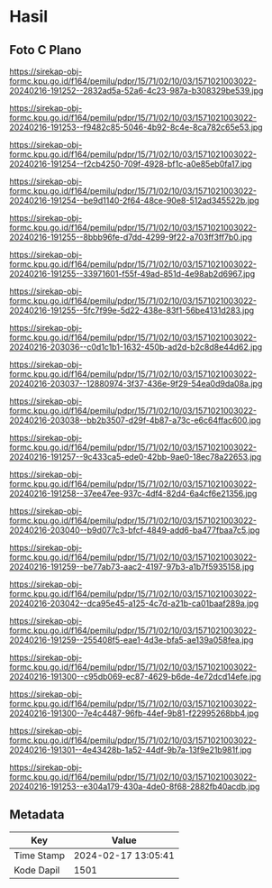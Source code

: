 # Hasil

## Foto C Plano

https://sirekap-obj-formc.kpu.go.id/f164/pemilu/pdpr/15/71/02/10/03/1571021003022-20240216-191252--2832ad5a-52a6-4c23-987a-b308329be539.jpg

https://sirekap-obj-formc.kpu.go.id/f164/pemilu/pdpr/15/71/02/10/03/1571021003022-20240216-191253--f9482c85-5046-4b92-8c4e-8ca782c65e53.jpg

https://sirekap-obj-formc.kpu.go.id/f164/pemilu/pdpr/15/71/02/10/03/1571021003022-20240216-191254--f2cb4250-709f-4928-bf1c-a0e85eb0fa17.jpg

https://sirekap-obj-formc.kpu.go.id/f164/pemilu/pdpr/15/71/02/10/03/1571021003022-20240216-191254--be9d1140-2f64-48ce-90e8-512ad345522b.jpg

https://sirekap-obj-formc.kpu.go.id/f164/pemilu/pdpr/15/71/02/10/03/1571021003022-20240216-191255--8bbb96fe-d7dd-4299-9f22-a703ff3ff7b0.jpg

https://sirekap-obj-formc.kpu.go.id/f164/pemilu/pdpr/15/71/02/10/03/1571021003022-20240216-191255--33971601-f55f-49ad-851d-4e98ab2d6967.jpg

https://sirekap-obj-formc.kpu.go.id/f164/pemilu/pdpr/15/71/02/10/03/1571021003022-20240216-191255--5fc7f99e-5d22-438e-83f1-56be4131d283.jpg

https://sirekap-obj-formc.kpu.go.id/f164/pemilu/pdpr/15/71/02/10/03/1571021003022-20240216-203036--c0d1c1b1-1632-450b-ad2d-b2c8d8e44d62.jpg

https://sirekap-obj-formc.kpu.go.id/f164/pemilu/pdpr/15/71/02/10/03/1571021003022-20240216-203037--12880974-3f37-436e-9f29-54ea0d9da08a.jpg

https://sirekap-obj-formc.kpu.go.id/f164/pemilu/pdpr/15/71/02/10/03/1571021003022-20240216-203038--bb2b3507-d29f-4b87-a73c-e6c64ffac600.jpg

https://sirekap-obj-formc.kpu.go.id/f164/pemilu/pdpr/15/71/02/10/03/1571021003022-20240216-191257--9c433ca5-ede0-42bb-9ae0-18ec78a22653.jpg

https://sirekap-obj-formc.kpu.go.id/f164/pemilu/pdpr/15/71/02/10/03/1571021003022-20240216-191258--37ee47ee-937c-4df4-82d4-6a4cf6e21356.jpg

https://sirekap-obj-formc.kpu.go.id/f164/pemilu/pdpr/15/71/02/10/03/1571021003022-20240216-203040--b9d077c3-bfcf-4849-add6-ba477fbaa7c5.jpg

https://sirekap-obj-formc.kpu.go.id/f164/pemilu/pdpr/15/71/02/10/03/1571021003022-20240216-191259--be77ab73-aac2-4197-97b3-a1b7f5935158.jpg

https://sirekap-obj-formc.kpu.go.id/f164/pemilu/pdpr/15/71/02/10/03/1571021003022-20240216-203042--dca95e45-a125-4c7d-a21b-ca01baaf289a.jpg

https://sirekap-obj-formc.kpu.go.id/f164/pemilu/pdpr/15/71/02/10/03/1571021003022-20240216-191259--255408f5-eae1-4d3e-bfa5-ae139a058fea.jpg

https://sirekap-obj-formc.kpu.go.id/f164/pemilu/pdpr/15/71/02/10/03/1571021003022-20240216-191300--c95db069-ec87-4629-b6de-4e72dcd14efe.jpg

https://sirekap-obj-formc.kpu.go.id/f164/pemilu/pdpr/15/71/02/10/03/1571021003022-20240216-191300--7e4c4487-96fb-44ef-9b81-f22995268bb4.jpg

https://sirekap-obj-formc.kpu.go.id/f164/pemilu/pdpr/15/71/02/10/03/1571021003022-20240216-191301--4e43428b-1a52-44df-9b7a-13f9e21b981f.jpg

https://sirekap-obj-formc.kpu.go.id/f164/pemilu/pdpr/15/71/02/10/03/1571021003022-20240216-191253--e304a179-430a-4de0-8f68-2882fb40acdb.jpg


## Metadata

| Key        | Value               |
| ---------- | ------------------- |
| Time Stamp | 2024-02-17 13:05:41 |
| Kode Dapil | 1501                |



